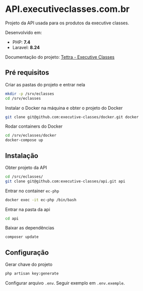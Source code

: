 # API.executiveclasses.com.br

Projeto da API usada para os produtos da executive classes.

Desenvolvido em:

- PHP: **7.4**
- Laravel: **8.24**

Documentação do projeto: [Tettra - Executive Classes](https://app.tettra.co/teams/executive-classes/subcategories/53712)


## Pré requisitos

Criar as pastas do projeto e entrar nela

```bash
mkdir -p /srv/eclasses
cd /srv/eclasses
```

Instalar o Docker na máquina e obter o projeto do Docker

```bash
git clone git@github.com:executive-classes/docker.git docker
```

Rodar containers do Docker

```bash
cd /srv/eclasses/docker
docker-compose up
```

## Instalação

Obter projeto da API

```bash
cd /src/eclasses/
git clone git@github.com:executive-classes/api.git api
```

Entrar no container `ec-php`

```bash
docker exec -it ec-php /bin/bash
```

Entrar na pasta da api

```bash
cd api
```

Baixar as dependências

```bash
composer update
```

## Configuração

Gerar chave do projeto

```bash
php artisan key:generate
```

Configurar arquivo `.env`. Seguir exemplo em `.env.exemple`.